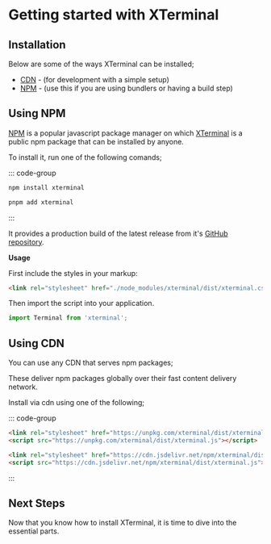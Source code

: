 # Getting started with XTerminal

## Installation

Below are some of the ways XTerminal can be installed;

- [CDN](./installation.md#using-cdn) - (for development with a simple setup)
- [NPM](./installation.md#using-npm) - (use this if you are using bundlers or having a build step)

## Using NPM

[NPM](https://npmjs.org) is a popular javascript package manager on which [XTerminal](https://npmjs.org/xterminal) is a public npm package that can be installed by anyone.

To install it, run one of the following comands;

::: code-group

```sh [npm]
npm install xterminal
```

```sh [pnpm]
pnpm add xterminal
```

:::

It provides a production build of the latest release from it's [GitHub repository](https://github.com/henryhale/xterminal/).

**Usage**

First include the styles in your markup:

```html
<link rel="stylesheet" href="./node_modules/xterminal/dist/xterminal.css">
```

Then import the script into your application.

```js
import Terminal from 'xterminal';
```

## Using CDN

You can use any CDN that serves npm packages;

These deliver npm packages globally over their fast content delivery network.

Install via cdn using one of the following;

::: code-group

```html [unpkg]
<link rel="stylesheet" href="https://unpkg.com/xterminal/dist/xterminal.css">
<script src="https://unpkg.com/xterminal/dist/xterminal.js"></script>
```

```html [jsdelivr]
<link rel="stylesheet" href="https://cdn.jsdelivr.net/npm/xterminal/dist/xterminal.css">
<script src="https://cdn.jsdelivr.net/npm/xterminal/dist/xterminal.js"></script>
```

:::

## Next Steps

Now that you know how to install XTerminal, it is time to dive into the essential parts.  
